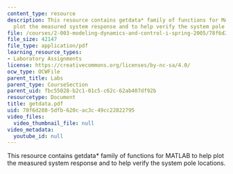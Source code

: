 ```yaml
---
content_type: resource
description: This resource contains getdata* family of functions for MATLAB to help
  plot the measured system response and to help verify the system pole locations.
file: /courses/2-003-modeling-dynamics-and-control-i-spring-2005/78f6d2885dfb620cac3c49cc22822795_getdata.pdf
file_size: 42147
file_type: application/pdf
learning_resource_types:
- Laboratory Assignments
license: https://creativecommons.org/licenses/by-nc-sa/4.0/
ocw_type: OCWFile
parent_title: Labs
parent_type: CourseSection
parent_uid: fbc55028-b2c1-01c5-c62c-62ab407df92b
resourcetype: Document
title: getdata.pdf
uid: 78f6d288-5dfb-620c-ac3c-49cc22822795
video_files:
  video_thumbnail_file: null
video_metadata:
  youtube_id: null
---
```

This resource contains getdata* family of functions for MATLAB to help plot the measured system response and to help verify the system pole locations.